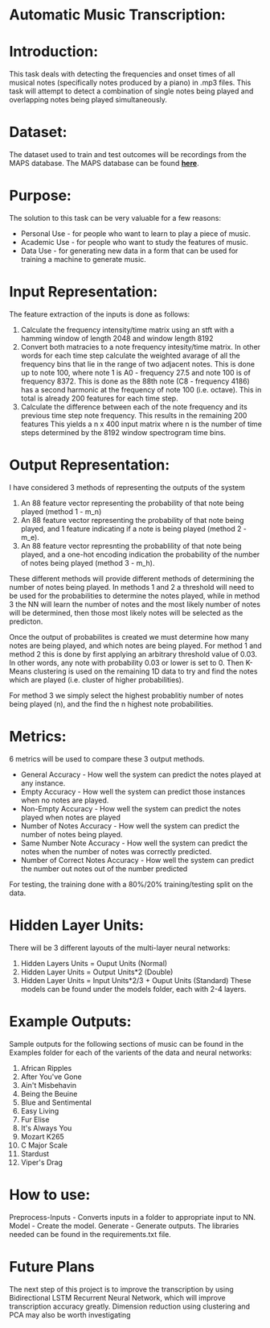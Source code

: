# Automatic Music Transcription:
# Introduction:
This task deals with detecting the frequencies and onset times of all musical notes (specifically notes produced by a piano) in .mp3 files. This task will attempt to detect a combination of single notes being played and overlapping notes being played simultaneously.
# Dataset:
The dataset used to train and test outcomes will be recordings from the MAPS database. The MAPS database can be found [**here**](
http://www.tsi.telecom-paristech.fr/aao/en/2010/07/08/maps-database-a-piano-database-for-multipitch-estimation-and-automatic-transcription-of-music/).
# Purpose:
The solution to this task can be very valuable for a few reasons:
* Personal Use - for people who want to learn to play a piece of music.
* Academic Use - for people who want to study the features of music.
* Data Use - for generating new data in a form that can be used for training a machine to generate music.

# Input Representation:
The feature extraction of the inputs is done as follows:
1. Calculate the frequency intensity/time matrix using an stft with a hamming window of length 2048 and window length 8192
2. Convert both matracies to a note frequency intesity/time matrix. In other words for each time step calculate the weighted avarage of all the frequency bins that lie in the range of two adjacent notes. This is done up to note 100, where note 1 is A0 - frequency 27.5 and note 100 is of frequency 8372. This is done as the 88th note (C8 - frequency 4186) has a second harmonic at the frequency of note 100 (i.e. octave). This in total is already 200 features for each time step.
3. Calculate the difference between each of the note frequency and its previous time step note frequency. This results in the remaining 200 features
This yields a n x 400 input matrix where n is the number of time steps determined by the 8192 window spectrogram time bins.
 

# Output Representation:
I have considered 3 methods of representing the outputs of the system
1. An 88 feature vector representing the probability of that note being played (method 1 - m_n)
2. An 88 feature vector representing the probability of that note being played, and 1 feature indicating if a note is being played (method 2 - m_e).
3. An 88 feature vector represnting the probablility of that note being played, and a one-hot encoding indication the probability of the number of notes being played (method 3 - m_h).

These different methods will provide different methods of determining the number of notes being played. In methods 1 and 2 a threshold will need to be used for the probabilities to determine the notes played, while in method 3 the NN will learn the number of notes and the most likely number of notes will be determined, then those most likely notes will be selected as the predicton.

Once the output of probabilites is created we must determine how many notes are being played, and which notes are being played. 
For method 1 and method 2 this is done by first applying an arbitrary threshold value of 0.03. In other words, any note with probability 0.03 or lower is set to 0. Then K-Means clustering is used on the remaining 1D data to try and find the notes which are played (i.e. cluster of higher probabilities). 

For method 3 we simply select the highest probablitiy number of notes being played (n), and the find the n highest note probabilities. 

# Metrics:
6 metrics will be used to compare these 3 output methods.
* General Accuracy - How well the system can predict the notes played at any instance.
* Empty Accuracy - How well the system can predict those instances when no notes are played.
* Non-Empty Accuracy - How well the system can predict the notes played when notes are played
* Number of Notes Accuracy - How well the system can predict the number of notes being played.
* Same Number Note Accuracy - How well the system can predict the notes when the number of notes was correctly predicted.
* Number of Correct Notes Accuracy - How well the system can predict the number out notes out of the number predicted

For testing, the training done with a 80%/20% training/testing split on the data.

# Hidden Layer Units:
There will be 3 different layouts of the multi-layer neural networks:
1. Hidden Layers Units = Ouput Units (Normal)
2. Hidden Layer Units = Output Units*2 (Double)
3. Hidden Layer Units = Input Units*2/3 + Ouput Units (Standard)
These models can be found under the models folder, each with 2-4 layers.

# Example Outputs:
Sample outputs for the following sections of music can be found in the Examples folder for each of the varients of the data and neural networks:
1. African Ripples
2. After You've Gone
3. Ain't Misbehavin
4. Being the Beuine
5. Blue and Sentimental
6. Easy Living
7. Fur Elise
8. It's Always You
9. Mozart K265
10. C Major Scale
11. Stardust
12. Viper's Drag

# How to use:
Preprocess-Inputs - Converts inputs in a folder to appropriate input to NN.
Model - Create the model.
Generate - Generate outputs.
The libraries needed can be found in the requirements.txt file.

# Future Plans
The next step of this project is to improve the transcription by using Bidirectional LSTM Recurrent Neural Network, which will improve transcription accuracy greatly.
Dimension reduction using clustering and PCA may also be worth investigating

